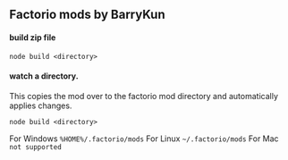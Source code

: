 Factorio mods by BarryKun
-------------------

#### build zip file
```
node build <directory>
```

#### watch a directory.
This copies the mod over to the factorio mod directory and automatically applies changes.
```
node build <directory>
```
For Windows `%HOME%/.factorio/mods`
For Linux `~/.factorio/mods`
For Mac `not supported`